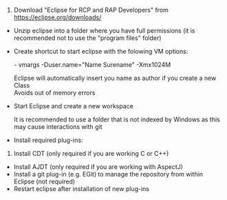 1. Download "Eclipse for RCP and RAP Developers" from https://eclipse.org/downloads/
- Unzip eclipse into a folder where you have full permissions (it is recommended not to use the "program files" folder) 
- Create shortcut to start eclipse with the folowing VM options:
 
   \- vmargs -Duser.name="Name Surename" -Xmx1024M
   
   Eclipse will automatically insert you name as author if you create a new Class<br>
   Avoids out of memory errors
- Start Eclipse and create a new workspace
   
   It is recommended to use a folder that is not indexed by Windows as this may cause interactions with git
- Install required plug-ins:
 1. Install CDT (only required if you are working C or C++)
 - Install AJDT (only required if you are working with AspectJ)
 - Install a git plug-in (e.g. EGit) to manage the repository from within Eclipse (not required)
 - Restart eclipse after installation of new plug-ins 
